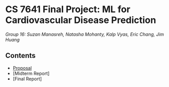 # CS 7641 Final Project: ML for Cardiovascular Disease Prediction

*Group 16: Suzan Manasreh, Natasha Mohanty, Kalp Vyas, Eric Chang, Jim Huang*

## Contents

- [Proposal](ml-heart-prediction/github.io/proposal)
- [Midterm Report]
- [Final Report]
